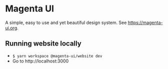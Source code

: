 # Magenta UI
A simple, easy to use and yet beautiful design system. See https://magenta-ui.org.

## Running website locally
- ```$ yarn workspace @magenta-ui/website dev```
- Go to http://localhost:3000
